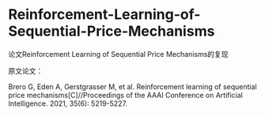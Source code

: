 # Reinforcement-Learning-of-Sequential-Price-Mechanisms
 论文Reinforcement Learning of Sequential Price Mechanisms的复现
 
原文论文：

Brero G, Eden A, Gerstgrasser M, et al. Reinforcement learning of sequential price mechanisms[C]//Proceedings of the AAAI Conference on Artificial Intelligence. 2021, 35(6): 5219-5227.
